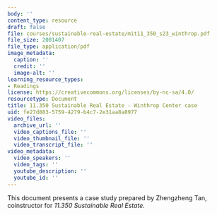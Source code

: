 ```yaml
---
body: ''
content_type: resource
draft: false
file: courses/sustainable-real-estate/mit11_350_s23_winthrop.pdf
file_size: 2001407
file_type: application/pdf
image_metadata:
  caption: ''
  credit: ''
  image-alt: ''
learning_resource_types:
- Readings
license: https://creativecommons.org/licenses/by-nc-sa/4.0/
resourcetype: Document
title: 11.350 Sustainable Real Estate - Winthrop Center case
uid: fe27d883-5759-4279-b4c7-2e31aa8a8977
video_files:
  archive_url: ''
  video_captions_file: ''
  video_thumbnail_file: ''
  video_transcript_file: ''
video_metadata:
  video_speakers: ''
  video_tags: ''
  youtube_description: ''
  youtube_id: ''
---
```

This document presents a case study prepared by Zhengzheng Tan, coinstructor for *11.350 Sustainable Real Estate.*